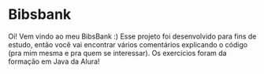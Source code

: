# Bibsbank

Oi! Vem vindo ao meu BibsBank :) Esse projeto foi desenvolvido para fins de estudo, então você vai encontrar vários comentários explicando o código (pra mim mesma e pra quem se interessar). Os exercícios foram da formação em Java da Alura!
